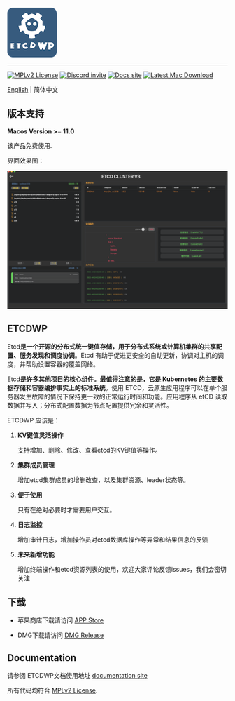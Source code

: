 ![ETCDWP](icon.png "ETCDWP")

---

[![MPLv2 License][6]][7]
[![Discord invite][8]][9]
[![Docs site][5]][3]
[![Latest Mac Download][10]][2]


[English](./README.md) | 简体中文

## 版本支持

**Macos Version >= 11.0**

该产品免费使用.


界面效果图：

![ETCDWP](etcdwp.png "ETCDWP")
## ETCDWP

Etcd**是一个开源的分布式统一键值存储，用于分布式系统或计算机集群的共享配置、服务发现和调度协调**。Etcd 有助于促进更安全的自动更新，协调对主机的调度，并帮助设置容器的覆盖网络。

Etcd**是许多其他项目的核心组件。最值得注意的是，它是 Kubernetes 的主要数据存储和容器编排事实上的标准系统**。使用 ETCD，云原生应用程序可以在单个服务器发生故障的情况下保持更一致的正常运行时间和功能。应用程序从 etCD 读取数据并写入；分布式配置数据为节点配置提供冗余和灵活性。


ETCDWP 应该是：

1. **KV键值灵活操作**
    
    支持增加、删除、修改、查看etcd的KV键值等操作。

2. **集群成员管理**

    增加etcd集群成员的增删改查，以及集群资源、leader状态等。

3. **便于使用**

    只有在绝对必要时才需要用户交互。

4. **日志监控**

    增加审计日志，增加操作员对etcd数据库操作等异常和结果信息的反馈

5. **未来新增功能**

    增加终端操作和etcd资源列表的使用，欢迎大家评论反馈issues，我们会密切关注


## 下载

- 苹果商店下载请访问 [APP Store][1]


- DMG下载请访问 [DMG Release][2]


## Documentation

请参阅 ETCDWP文档使用地址 [documentation site][3]

所有代码均符合 [MPLv2 License][4].

[1]: https://apps.apple.com/cn/app/etcdwp/id1617626187?mt=12
[2]: https://github.com/workpieces/etcdWpSite/releases
[3]: https://github.com/workpieces/etcdWpSite/wiki
[4]: https://github.com/workpieces/etcdWpSite/blob/main/LICENSE
[5]: https://img.shields.io/badge/Docs-Learn%20more-ffc7c7
[6]: https://img.shields.io/badge/license-MPLv2-blue.svg?style=flat-square
[7]: https://www.mozilla.org/MPL/2.0/
[8]: https://img.shields.io/badge/Discord-Come%20and%20chill-blue
[9]: https://github.com/workpieces/etcdWpSite/issues
[10]: https://img.shields.io/teamcity/https/build.syncthing.net/s/Syncthing_BuildMac.svg?style=flat-square&label=mac+build

